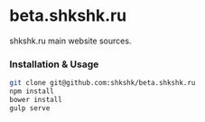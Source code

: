 beta.shkshk.ru
=========================

shkshk.ru main website sources.

### Installation & Usage

```bash
git clone git@github.com:shkshk/beta.shkshk.ru
npm install
bower install
gulp serve
```
